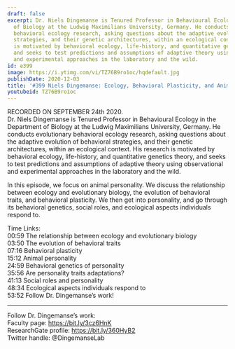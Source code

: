 ```yaml
---
draft: false
excerpt: Dr. Niels Dingemanse is Tenured Professor in Behavioural Ecology in the Department
  of Biology at the Ludwig Maximilians University, Germany. He conducts evolutionary
  behavioral ecology research, asking questions about the adaptive evolution of behavioral
  strategies, and their genetic architectures, within an ecological context. His research
  is motivated by behavioral ecology, life-history, and quantitative genetics theory,
  and seeks to test predictions and assumptions of adaptive theory using observational
  and experimental approaches in the laboratory and the wild.
id: e399
image: https://i.ytimg.com/vi/TZ76B9ro1oc/hqdefault.jpg
publishDate: 2020-12-03
title: '#399 Niels Dingemanse: Ecology, Behavioral Plasticity, and Animal Personality'
youtubeid: TZ76B9ro1oc
---
```

RECORDED ON SEPTEMBER 24th 2020.  
Dr. Niels Dingemanse is Tenured Professor in Behavioural Ecology in the Department of Biology at the Ludwig Maximilians University, Germany. He conducts evolutionary behavioral ecology research, asking questions about the adaptive evolution of behavioral strategies, and their genetic architectures, within an ecological context. His research is motivated by behavioral ecology, life-history, and quantitative genetics theory, and seeks to test predictions and assumptions of adaptive theory using observational and experimental approaches in the laboratory and the wild.

In this episode, we focus on animal personality. We discuss the relationship between ecology and evolutionary biology, the evolution of behavioral traits, and behavioral plasticity. We then get into personality, and go through its behavioral genetics, social roles, and ecological aspects individuals respond to.

Time Links:  
00:59  The relationship between ecology and evolutionary biology  
03:50  The evolution of behavioral traits  
07:16  Behavioral plasticity  
15:12  Animal personality  
24:59  Behavioral genetics of personality  
35:56  Are personality traits adaptations?  
41:13  Social roles and personality  
48:34  Ecological aspects individuals respond to  
53:52  Follow Dr. Dingemanse’s work!

---

Follow Dr. Dingemanse’s work:  
Faculty page: https://bit.ly/3cz6HnK  
ResearchGate profile: https://bit.ly/360HyB2  
Twitter handle: @DingemanseLab
